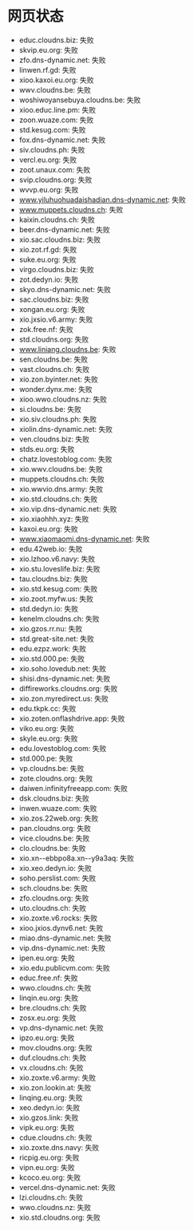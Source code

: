 # 网页状态
- educ.cloudns.biz: 失败
- skvip.eu.org: 失败
- zfo.dns-dynamic.net: 失败
- linwen.rf.gd: 失败
- xioo.kaxoi.eu.org: 失败
- wwv.cloudns.be: 失败
- woshiwoyansebuya.cloudns.be: 失败
- xioo.educ.line.pm: 失败
- zoon.wuaze.com: 失败
- std.kesug.com: 失败
- fox.dns-dynamic.net: 失败
- siv.cloudns.ph: 失败
- vercl.eu.org: 失败
- zoot.unaux.com: 失败
- svip.cloudns.org: 失败
- wvvp.eu.org: 失败
- www.yiluhuohuadaishadian.dns-dynamic.net: 失败
- www.muppets.cloudns.ch: 失败
- kaixin.cloudns.ch: 失败
- beer.dns-dynamic.net: 失败
- xio.sac.cloudns.biz: 失败
- xio.zot.rf.gd: 失败
- suke.eu.org: 失败
- virgo.cloudns.biz: 失败
- zot.dedyn.io: 失败
- skyo.dns-dynamic.net: 失败
- sac.cloudns.biz: 失败
- xongan.eu.org: 失败
- xio.jxsio.v6.army: 失败
- zok.free.nf: 失败
- std.cloudns.org: 失败
- www.liniang.cloudns.be: 失败
- sen.cloudns.be: 失败
- vast.cloudns.ch: 失败
- xio.zon.byinter.net: 失败
- wonder.dynx.me: 失败
- xioo.wwo.cloudns.nz: 失败
- si.cloudns.be: 失败
- xio.siv.cloudns.ph: 失败
- xiolin.dns-dynamic.net: 失败
- ven.cloudns.biz: 失败
- stds.eu.org: 失败
- chatz.lovestoblog.com: 失败
- xio.wwv.cloudns.be: 失败
- muppets.cloudns.ch: 失败
- xio.wwvio.dns.army: 失败
- xio.std.cloudns.ch: 失败
- xio.vip.dns-dynamic.net: 失败
- xio.xiaohhh.xyz: 失败
- kaxoi.eu.org: 失败
- www.xiaomaomi.dns-dynamic.net: 失败
- edu.42web.io: 失败
- xio.lzhoo.v6.navy: 失败
- xio.stu.loveslife.biz: 失败
- tau.cloudns.biz: 失败
- xio.std.kesug.com: 失败
- xio.zoot.myfw.us: 失败
- std.dedyn.io: 失败
- kenelm.cloudns.ch: 失败
- xio.gzos.rr.nu: 失败
- std.great-site.net: 失败
- edu.ezpz.work: 失败
- xio.std.000.pe: 失败
- xio.soho.lovedub.net: 失败
- shisi.dns-dynamic.net: 失败
- diffireworks.cloudns.org: 失败
- xio.zon.myredirect.us: 失败
- edu.tkpk.cc: 失败
- xio.zoten.onflashdrive.app: 失败
- viko.eu.org: 失败
- skyle.eu.org: 失败
- edu.lovestoblog.com: 失败
- std.000.pe: 失败
- vp.cloudns.be: 失败
- zote.cloudns.org: 失败
- daiwen.infinityfreeapp.com: 失败
- dsk.cloudns.biz: 失败
- inwen.wuaze.com: 失败
- xio.zos.22web.org: 失败
- pan.cloudns.org: 失败
- vice.cloudns.be: 失败
- clo.cloudns.be: 失败
- xio.xn--ebbpo8a.xn--y9a3aq: 失败
- xio.xeo.dedyn.io: 失败
- soho.perslist.com: 失败
- sch.cloudns.be: 失败
- zfo.cloudns.org: 失败
- uto.cloudns.ch: 失败
- xio.zoxte.v6.rocks: 失败
- xioo.jxios.dynv6.net: 失败
- miao.dns-dynamic.net: 失败
- vip.dns-dynamic.net: 失败
- ipen.eu.org: 失败
- xio.edu.publicvm.com: 失败
- educ.free.nf: 失败
- wwo.cloudns.ch: 失败
- linqin.eu.org: 失败
- bre.cloudns.ch: 失败
- zosx.eu.org: 失败
- vp.dns-dynamic.net: 失败
- ipzo.eu.org: 失败
- mov.cloudns.org: 失败
- duf.cloudns.ch: 失败
- vx.cloudns.ch: 失败
- xio.zoxte.v6.army: 失败
- xio.zon.lookin.at: 失败
- linqing.eu.org: 失败
- xeo.dedyn.io: 失败
- xio.gzos.link: 失败
- vipk.eu.org: 失败
- cdue.cloudns.ch: 失败
- xio.zoxte.dns.navy: 失败
- ricpig.eu.org: 失败
- vipn.eu.org: 失败
- kcoco.eu.org: 失败
- vercel.dns-dynamic.net: 失败
- lzi.cloudns.ch: 失败
- wwo.cloudns.nz: 失败
- xio.std.cloudns.org: 失败
